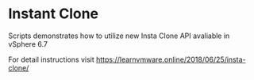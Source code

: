 # Instant Clone

Scripts demonstrates how to utilize new Insta Clone API avaliable in vSphere 6.7

For detail instructions visit https://learnvmware.online/2018/06/25/insta-clone/

